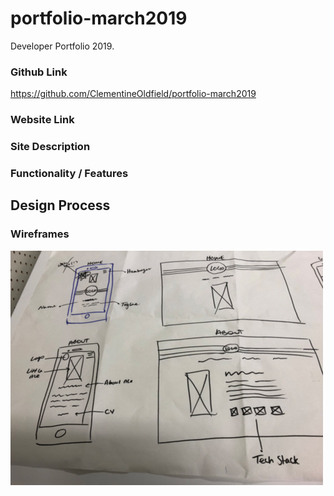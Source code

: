 # portfolio-march2019
Developer Portfolio 2019. 

<!-- A link (URL) to your published portfolio website
A link to your GitHub repository
Ensure the repository (repo) is accessible by your Educators -->

### Github Link
https://github.com/ClementineOldfield/portfolio-march2019

### Website Link


<!-- Description of your portfolio website, including,
Purpose
Functionality / features -->

### Site Description

### Functionality / Features

<!--
Sitemap
Screenshots
Target audience
Tech stack (e.g. html, css, deployment platform, etc) -->

<!--
Design documentation including,
Design process
Wireframes
Personal logo (optional) -->

## Design Process

### Wireframes
![Rough Wireframe 1](/docs/basic-wireframe-1.jpg "Rough wireframe #1")


<!--
Usability considerations
Details of planning process including,
Project plan & timeline
Screenshots of Trello board(s)
Short Answer Q&A - Include short answers to the following questions,
Describe key events in the development of the internet from the 1980s to today (max. 150 words)
Define and describes the relationship between fundamental aspects of the internet such as: domains, web servers, DNS, and web browsers (max. 150 words)
Reflect on one aspect of the development of internet technologies and how it has contributed to the world today (max. 150 words) -->
